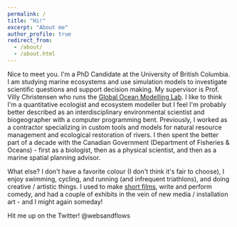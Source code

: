 ```yaml
---
permalink: /
title: "Hi!"
excerpt: "About me"
author_profile: true
redirect_from: 
  - /about/
  - /about.html
---
```


Nice to meet you. I'm a PhD Candidate at the University of British Columbia. I am studying marine ecosystems and use simulation models to investigate scientific questions and support decision making. My supervisor is Prof. Villy Christensen who runs the [Global Ocean Modelling Lab](https://oceans.ubc.ca/villy-christensen/). I like to think I'm a quantitative ecologist and ecosystem modeller but I feel I'm probably better described as an interdisciplinary environmental scientist and biogeographer with a computer programming bent. Previously, I worked as a contractor specializing in custom tools and models for natural resource management and ecological restoration of rivers. I then spent the better part of a decade with the Canadian Government (Department of Fisheries & Oceans) - first as a biologist, then as a physical scientist, and then as a marine spatial planning advisor. 

What else? I don't have a favorite colour (I don't think it's fair to choose), I enjoy swimming, cycling, and running (and infrequent triathlons), and doing creative / artistic things. I used to make [short films](https://www.imdb.com/name/nm4531223/), write and perform comedy, and had a couple of exhibits in the vein of new media / installation art - and I might again someday!

Hit me up on the Twitter! @websandflows
